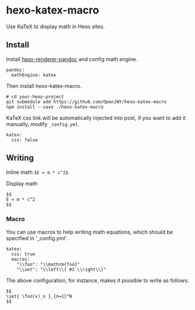 # hexo-katex-macro

Use KaTeX to display math in Hexo sites.

## Install 

Install [hexo-renderer-pandoc](https://github.com/wzpan/hexo-renderer-pandoc) and config math engine.

```
pandoc:
  mathEngine: katex
```

Then install hexo-katex-macro.

```
# cd your-hexo-project
git submodule add https://github.com/OpenJNY/hexo-katex-macro
npm install --save ./hexo-katex-macro
```

KaTeX css link will be automatically injected into post, if you want to add it manually, modify `_config.yml`.

```
katex:
  css: false
```


## Writing

Inline math `$E = m * c^2$`

Display math

```
$$
E = m * c^2
$$
```

### Macro

You can use macros to help writing math equations, which should be specified in '_config.yml'.

```
katex:
  css: true
  macros:
    "\\foo": "\\mathrm{foo}"
    "\\set": "\\left\\{ #1 \\right\\}"
```

The above configuration, for instance, makes it possible to write as follows:

```
$$
\set{ \foo(x)_n }_{n=1}^N
$$
```
